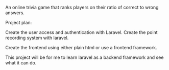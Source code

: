 An online trivia game that ranks players on their ratio of correct to wrong answers.

Project plan:

Create the user access and authentication with Laravel.
Create the point recording system with laravel.

Create the frontend using either plain html or use a frontend framework.


This project will be for me to learn laravel as a backend framework and see what it can do. 